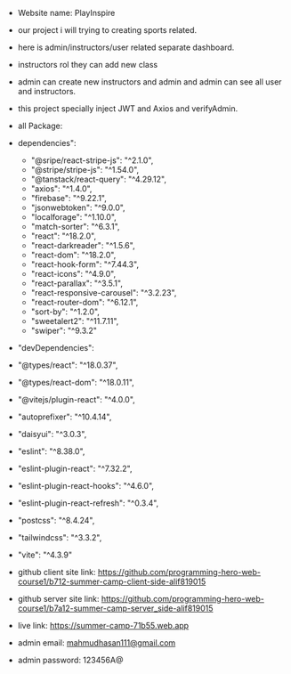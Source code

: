 * Website name: PlayInspire
 * our project i will trying to creating sports related.
 * here is admin/instructors/user related separate dashboard.
 * instructors rol they can add new class
 * admin can create new instructors and admin and admin can see all user and instructors.
 *  this project specially inject JWT and Axios and verifyAdmin.

 * all Package:
 * dependencies": 
    * "@sripe/react-stripe-js": "^2.1.0",
    * "@stripe/stripe-js": "^1.54.0",
    * "@tanstack/react-query": "^4.29.12",
    * "axios": "^1.4.0",
    * "firebase": "^9.22.1",
    * "jsonwebtoken": "^9.0.0",
    * "localforage": "^1.10.0",
    * "match-sorter": "^6.3.1",
    * "react": "^18.2.0",
    * "react-darkreader": "^1.5.6",
    * "react-dom": "^18.2.0",
    * "react-hook-form": "^7.44.3",
    * "react-icons": "^4.9.0",
    * "react-parallax": "^3.5.1",
    * "react-responsive-carousel": "^3.2.23",
    * "react-router-dom": "^6.12.1",
    * "sort-by": "^1.2.0",
    * "sweetalert2": "^11.7.11",
    * "swiper": "^9.3.2"
  * "devDependencies": 
  * "@types/react": "^18.0.37",
  * "@types/react-dom": "^18.0.11",
  * "@vitejs/plugin-react": "^4.0.0",
  * "autoprefixer": "^10.4.14",
  * "daisyui": "^3.0.3",
  * "eslint": "^8.38.0",
   * "eslint-plugin-react": "^7.32.2",
   * "eslint-plugin-react-hooks": "^4.6.0",
   * "eslint-plugin-react-refresh": "^0.3.4",
   * "postcss": "^8.4.24",
   * "tailwindcss": "^3.3.2",
   * "vite": "^4.3.9"

 
* github client site link: https://github.com/programming-hero-web-course1/b712-summer-camp-client-side-alif819015

* github server site link: https://github.com/programming-hero-web-course1/b7a12-summer-camp-server_side-alif819015 

* live link: https://summer-camp-71b55.web.app

* admin email: mahmudhasan111@gmail.com

* admin password: 123456A@